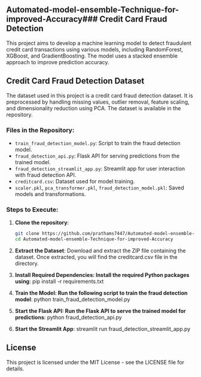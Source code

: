 ## Automated-model-ensemble-Technique-for-improved-Accuracy### Credit Card Fraud Detection

This project aims to develop a machine learning model to detect fraudulent credit card transactions using various models, including RandomForest, XGBoost, and GradientBoosting. The model uses a stacked ensemble approach to improve prediction accuracy.

## Credit Card Fraud Detection Dataset

The dataset used in this project is a credit card fraud detection dataset. It is preprocessed by handling missing values, outlier removal, feature scaling, and dimensionality reduction using PCA. The dataset is available in the repository.

### Files in the Repository:

- `train_fraud_detection_model.py`: Script to train the fraud detection model.
- `fraud_detection_api.py`: Flask API for serving predictions from the trained model.
- `fraud_detection_streamlit_app.py`: Streamlit app for user interaction with fraud detection API.
- `creditcard.csv`: Dataset used for model training.
- `scaler.pkl`, `pca_transformer.pkl`, `fraud_detection_model.pkl`: Saved models and transformations.

### Steps to Execute:

1. **Clone the repository**:

   ```bash
   git clone https://github.com/prathams7447/Automated-model-ensemble-Technique-for-improved-Accuracy.git
   cd Automated-model-ensemble-Technique-for-improved-Accuracy

   ```

2. **Extract the Dataset**:
   Download and extract the ZIP file containing the dataset. Once extracted, you will find the creditcard.csv file in the directory.

3. **Install Required Dependencies: Install the required Python packages using**:
   pip install -r requirements.txt

4. **Train the Model: Run the following script to train the fraud detection model**:
   python train_fraud_detection_model.py

5. **Start the Flask API: Run the Flask API to serve the trained model for predictions**:
   python fraud_detection_api.py

6. **Start the Streamlit App**:
   streamlit run fraud_detection_streamlit_app.py

## License

This project is licensed under the MIT License - see the LICENSE file for details.
